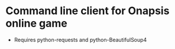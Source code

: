 Command line client for Onapsis online game
===========================================

* Requires python-requests and python-BeautifulSoup4
